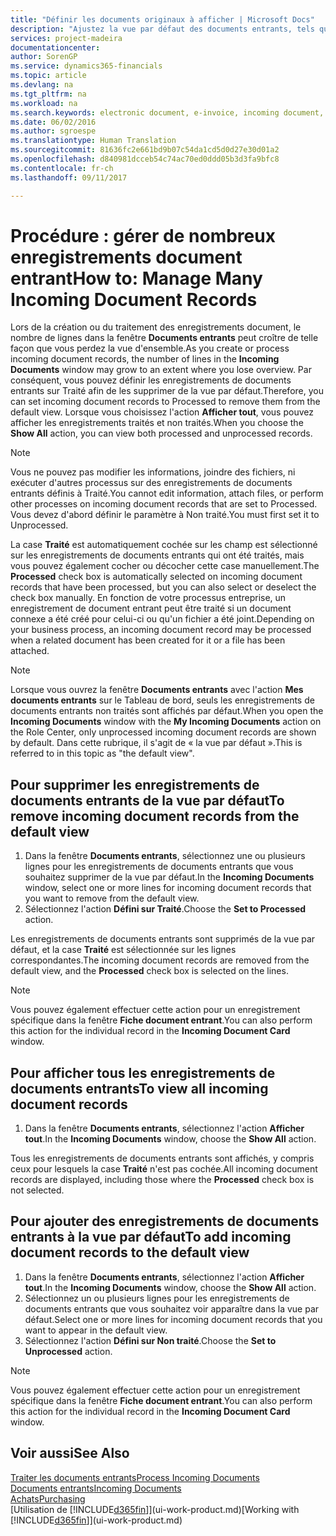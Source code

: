 ```yaml
---
title: "Définir les documents originaux à afficher | Microsoft Docs"
description: "Ajustez la vue par défaut des documents entrants, tels que des factures électroniques, afin d'améliorer votre vue d'ensemble des enregistrements traités et non-traités."
services: project-madeira
documentationcenter: 
author: SorenGP
ms.service: dynamics365-financials
ms.topic: article
ms.devlang: na
ms.tgt_pltfrm: na
ms.workload: na
ms.search.keywords: electronic document, e-invoice, incoming document, OCR, ecommerce, document exchange, import invoice
ms.date: 06/02/2016
ms.author: sgroespe
ms.translationtype: Human Translation
ms.sourcegitcommit: 81636fc2e661bd9b07c54da1cd5d0d27e30d01a2
ms.openlocfilehash: d840981dcceb54c74ac70ed0ddd05b3d3fa9bfc8
ms.contentlocale: fr-ch
ms.lasthandoff: 09/11/2017

---
```

# <a name="how-to-manage-many-incoming-document-records"></a><span data-ttu-id="7c084-103">Procédure : gérer de nombreux enregistrements document entrant</span><span class="sxs-lookup"><span data-stu-id="7c084-103">How to: Manage Many Incoming Document Records</span></span>
<span data-ttu-id="7c084-104">Lors de la création ou du traitement des enregistrements document, le nombre de lignes dans la fenêtre **Documents entrants** peut croître de telle façon que vous perdez la vue d'ensemble.</span><span class="sxs-lookup"><span data-stu-id="7c084-104">As you create or process incoming document records, the number of lines in the **Incoming Documents** window may grow to an extent where you lose overview.</span></span> <span data-ttu-id="7c084-105">Par conséquent, vous pouvez définir les enregistrements de documents entrants sur Traité afin de les supprimer de la vue par défaut.</span><span class="sxs-lookup"><span data-stu-id="7c084-105">Therefore, you can set incoming document records to Processed to remove them from the default view.</span></span> <span data-ttu-id="7c084-106">Lorsque vous choisissez l'action **Afficher tout**, vous pouvez afficher les enregistrements traités et non traités.</span><span class="sxs-lookup"><span data-stu-id="7c084-106">When you choose the **Show All** action, you can view both processed and unprocessed records.</span></span>

> [!NOTE]  
>   <span data-ttu-id="7c084-107">Vous ne pouvez pas modifier les informations, joindre des fichiers, ni exécuter d'autres processus sur des enregistrements de documents entrants définis à Traité.</span><span class="sxs-lookup"><span data-stu-id="7c084-107">You cannot edit information, attach files, or perform other processes on incoming document records that are set to Processed.</span></span> <span data-ttu-id="7c084-108">Vous devez d'abord définir le paramètre à Non traité.</span><span class="sxs-lookup"><span data-stu-id="7c084-108">You must first set it to Unprocessed.</span></span>

<span data-ttu-id="7c084-109">La case **Traité** est automatiquement cochée sur les champ est sélectionné sur les enregistrements de documents entrants qui ont été traités, mais vous pouvez également cocher ou décocher cette case manuellement.</span><span class="sxs-lookup"><span data-stu-id="7c084-109">The **Processed** check box is automatically selected on incoming document records that have been processed, but you can also select or deselect the check box manually.</span></span> <span data-ttu-id="7c084-110">En fonction de votre processus entreprise, un enregistrement de document entrant peut être traité si un document connexe a été créé pour celui-ci ou qu'un fichier a été joint.</span><span class="sxs-lookup"><span data-stu-id="7c084-110">Depending on your business process, an incoming document record may be processed when a related document has been created for it or a file has been attached.</span></span>

> [!NOTE]  
>   <span data-ttu-id="7c084-111">Lorsque vous ouvrez la fenêtre **Documents entrants** avec l'action **Mes documents entrants** sur le Tableau de bord, seuls les enregistrements de documents entrants non traités sont affichés par défaut.</span><span class="sxs-lookup"><span data-stu-id="7c084-111">When you open the **Incoming Documents** window with the **My Incoming Documents** action on the Role Center, only unprocessed incoming document records are shown by default.</span></span> <span data-ttu-id="7c084-112">Dans cette rubrique, il s'agit de « la vue par défaut ».</span><span class="sxs-lookup"><span data-stu-id="7c084-112">This is referred to in this topic as "the default view".</span></span>

## <a name="to-remove-incoming-document-records-from-the-default-view"></a><span data-ttu-id="7c084-113">Pour supprimer les enregistrements de documents entrants de la vue par défaut</span><span class="sxs-lookup"><span data-stu-id="7c084-113">To remove incoming document records from the default view</span></span>
1. <span data-ttu-id="7c084-114">Dans la fenêtre **Documents entrants**, sélectionnez une ou plusieurs lignes pour les enregistrements de documents entrants que vous souhaitez supprimer de la vue par défaut.</span><span class="sxs-lookup"><span data-stu-id="7c084-114">In the **Incoming Documents** window, select one or more lines for incoming document records that you want to remove from the default view.</span></span>
2. <span data-ttu-id="7c084-115">Sélectionnez l'action **Défini sur Traité**.</span><span class="sxs-lookup"><span data-stu-id="7c084-115">Choose the **Set to Processed** action.</span></span>

<span data-ttu-id="7c084-116">Les enregistrements de documents entrants sont supprimés de la vue par défaut, et la case **Traité** est sélectionnée sur les lignes correspondantes.</span><span class="sxs-lookup"><span data-stu-id="7c084-116">The incoming document records are removed from the default view, and the **Processed** check box is selected on the lines.</span></span>

> [!NOTE]  
>   <span data-ttu-id="7c084-117">Vous pouvez également effectuer cette action pour un enregistrement spécifique dans la fenêtre **Fiche document entrant**.</span><span class="sxs-lookup"><span data-stu-id="7c084-117">You can also perform this action for the individual record in the **Incoming Document Card** window.</span></span>

## <a name="to-view-all-incoming-document-records"></a><span data-ttu-id="7c084-118">Pour afficher tous les enregistrements de documents entrants</span><span class="sxs-lookup"><span data-stu-id="7c084-118">To view all incoming document records</span></span>
1. <span data-ttu-id="7c084-119">Dans la fenêtre **Documents entrants**, sélectionnez l'action **Afficher tout**.</span><span class="sxs-lookup"><span data-stu-id="7c084-119">In the **Incoming Documents** window, choose the **Show All** action.</span></span>

<span data-ttu-id="7c084-120">Tous les enregistrements de documents entrants sont affichés, y compris ceux pour lesquels la case **Traité** n'est pas cochée.</span><span class="sxs-lookup"><span data-stu-id="7c084-120">All incoming document records are displayed, including those where the **Processed** check box is not selected.</span></span>

## <a name="to-add-incoming-document-records-to-the-default-view"></a><span data-ttu-id="7c084-121">Pour ajouter des enregistrements de documents entrants à la vue par défaut</span><span class="sxs-lookup"><span data-stu-id="7c084-121">To add incoming document records to the default view</span></span>
1. <span data-ttu-id="7c084-122">Dans la fenêtre **Documents entrants**, sélectionnez l'action **Afficher tout**.</span><span class="sxs-lookup"><span data-stu-id="7c084-122">In the **Incoming Documents** window, choose the **Show All** action.</span></span>
2. <span data-ttu-id="7c084-123">Sélectionnez un ou plusieurs lignes pour les enregistrements de documents entrants que vous souhaitez voir apparaître dans la vue par défaut.</span><span class="sxs-lookup"><span data-stu-id="7c084-123">Select one or more lines for incoming document records that you want to appear in the default view.</span></span>
3. <span data-ttu-id="7c084-124">Sélectionnez l'action **Défini sur Non traité**.</span><span class="sxs-lookup"><span data-stu-id="7c084-124">Choose the **Set to Unprocessed** action.</span></span>  

> [!NOTE]  
>   <span data-ttu-id="7c084-125">Vous pouvez également effectuer cette action pour un enregistrement spécifique dans la fenêtre **Fiche document entrant**.</span><span class="sxs-lookup"><span data-stu-id="7c084-125">You can also perform this action for the individual record in the **Incoming Document Card** window.</span></span>

## <a name="see-also"></a><span data-ttu-id="7c084-126">Voir aussi</span><span class="sxs-lookup"><span data-stu-id="7c084-126">See Also</span></span>
[<span data-ttu-id="7c084-127">Traiter les documents entrants</span><span class="sxs-lookup"><span data-stu-id="7c084-127">Process Incoming Documents</span></span>](across-process-income-documents.md)  
[<span data-ttu-id="7c084-128">Documents entrants</span><span class="sxs-lookup"><span data-stu-id="7c084-128">Incoming Documents</span></span>](across-income-documents.md)  
[<span data-ttu-id="7c084-129">Achats</span><span class="sxs-lookup"><span data-stu-id="7c084-129">Purchasing</span></span>](purchasing-manage-purchasing.md)  
<span data-ttu-id="7c084-130">[Utilisation de [!INCLUDE[d365fin](includes/d365fin_md.md)]](ui-work-product.md)</span><span class="sxs-lookup"><span data-stu-id="7c084-130">[Working with [!INCLUDE[d365fin](includes/d365fin_md.md)]](ui-work-product.md)</span></span>

